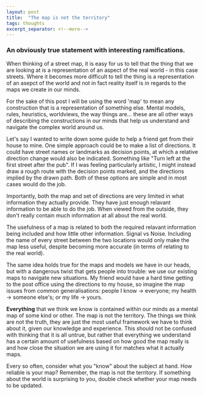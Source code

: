 ```yaml
---
layout: post
title:  "The map is not the territory"
tags: thoughts
excerpt_separator: <!--more-->
---
```

### An obviously true statement with interesting ramifications.
<!--more-->

When thinking of a street map, it is easy for us to tell that the thing that we are looking at is a representation of an aspect of the real world - in this case streets. Where it becomes more difficult to tell the thing is a representation of an asepct of the world and not in fact reality itself is in regards to the maps we create in our minds.

For the sake of this post I will be using the word 'map' to mean any construction that is a representation of something else. Mental models, rules, heuristics, worldviews, the way things are... these are all other ways of describing the constructions in our minds that help us understand and navigate the complex world around us. 

Let's say I wanted to write down some guide to help a friend get from their house to mine. One simple approach could be to make a list of directions. It could have street names or landmarks as decision points, at which a relative direction change would also be indicated. Something like "Turn left at the first street after the pub". If I was feeling particularly artistic, I might instead draw a rough route with the decision points marked, and the directions implied by the drawn path. Both of these options are simple and in most cases would do the job.

Importantly, both the map and set of directions are very limited in what information they actually provide. They have just enough relavant information to be able to do the job. When viewed from the outside, they don't really contain much information at all about the real world.

The usefulness of a map is related to both the required relavant information being included and how little other information. Signal vs Noise. Including the name of every street between the two locations would only make the map less useful, despite becoming more accurate (in terms of relating to the real world).

The same idea holds true for the maps and models we have in our heads, but with a dangerous twist that gets people into trouble: we use our existing maps to navigate new situations. My friend would have a hard time getting to the post office using the directions to my house, so imagine the map issues from common generalisations: people I know -> everyone; my health -> someone else's; or my life -> yours.

**Everything** that we think we know is contained within our minds as a mental map of some kind or other. The map is not the territory. The things we think are not the truth, they are just the most useful framework we have to think about it, given our knowledge and experience. This should not be confused with thinking that it is all untrue, but rather that everything we understand has a certain amount of usefulness based on how good the map really is and how close the situation we are using it for matches what it actually maps.

Every so often, consider what you "know" about the subject at hand. How reliable is your map? Remember, the map is not the territory. If something about the world is surprising to you, double check whether your map needs to be updated.